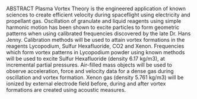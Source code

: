 ABSTRACT
Plasma Vortex Theory is the engineered application of known sciences to create efficient velocity
during spaceflight using electricity and propellant gas. Oscillation of granulate and liquid reagents 
using simple harmonic motion has been shown to excite particles to form geometric patterns when using
calibrated frequencies discovered by the late Dr. Hans Jenny. Calibration methods will be used to attain 
vortex formations in the reagents Lycopodium, Sulfur Hexafluoride, CO2 and Xenon. Frequencies which form 
vortex patterns in Lycopodium powder using known methods will be used to excite Sulfur Hexafluoride 
(density 6.17 kg/m3), at incremental partial pressures. Air-filled mass objects will be used to observe 
acceleration, force and velocity data for a dense gas during oscillation and vortex formation. 
Xenon gas (density 5.761 kg/m3) will be ionized by external electrode field before, during and after 
vortex formations are created using acoustic measures.
